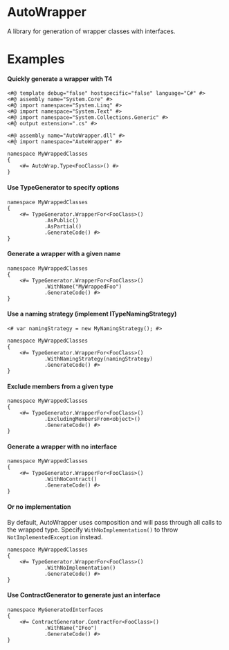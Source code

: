 # AutoWrapper

A library for generation of wrapper classes with interfaces.

# Examples

#### Quickly generate a wrapper with T4

    <#@ template debug="false" hostspecific="false" language="C#" #>
    <#@ assembly name="System.Core" #>
    <#@ import namespace="System.Linq" #>
    <#@ import namespace="System.Text" #>
    <#@ import namespace="System.Collections.Generic" #>
    <#@ output extension=".cs" #>
    
    <#@ assembly name="AutoWrapper.dll" #>
    <#@ import namespace="AutoWrapper" #>
    
    namespace MyWrappedClasses
    {
        <#= AutoWrap.Type<FooClass>() #>
    }

#### Use TypeGenerator to specify options

    namespace MyWrappedClasses
    {
        <#= TypeGenerator.WrapperFor<FooClass>()
                .AsPublic()
                .AsPartial()
                .GenerateCode() #>
    }

#### Generate a wrapper with a given name

    namespace MyWrappedClasses
    {
        <#= TypeGenerator.WrapperFor<FooClass>()
                .WithName("MyWrappedFoo")
                .GenerateCode() #>
    }

#### Use a naming strategy (implement ITypeNamingStrategy)

    <# var namingStrategy = new MyNamingStrategy(); #>
    
    namespace MyWrappedClasses
    {
        <#= TypeGenerator.WrapperFor<FooClass>()
                .WithNamingStrategy(namingStrategy)
                .GenerateCode() #>
    }

#### Exclude members from a given type

    namespace MyWrappedClasses
    {
        <#= TypeGenerator.WrapperFor<FooClass>()
                .ExcludingMembersFrom<object>()
                .GenerateCode() #>
    }

#### Generate a wrapper with no interface

    namespace MyWrappedClasses
    {
        <#= TypeGenerator.WrapperFor<FooClass>()
                .WithNoContract()
                .GenerateCode() #>
    }
    
#### Or no implementation

By default, AutoWrapper uses composition and will pass through all calls to the wrapped type. Specify `WithNoImplementation()` to throw `NotImplementedException` instead.

    namespace MyWrappedClasses
    {
        <#= TypeGenerator.WrapperFor<FooClass>()
                .WithNoImplementation()
                .GenerateCode() #>
    }
    
#### Use ContractGenerator to generate just an interface

    namespace MyGeneratedInterfaces
    {
        <#= ContractGenerator.ContractFor<FooClass>()
                .WithName("IFoo")
                .GenerateCode() #>
    }